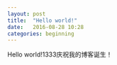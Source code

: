 ```yaml
---
layout: post
title:  "Hello world!"
date:   2016-08-28 10:28
categories: beginning
---
```

Hello world!1333庆祝我的博客诞生！
